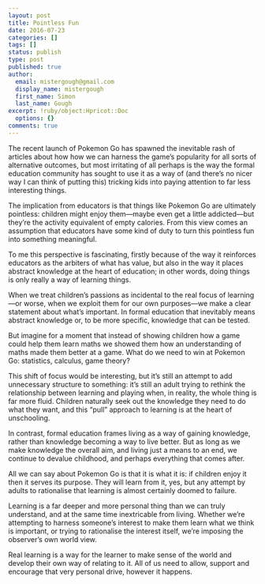 ```yaml
---
layout: post
title: Pointless Fun
date: 2016-07-23
categories: []
tags: []
status: publish
type: post
published: true
author:
  email: mistergough@gmail.com
  display_name: mistergough
  first_name: Simon
  last_name: Gough
excerpt: !ruby/object:Hpricot::Doc
  options: {}
comments: true
---
```

The recent launch of Pokemon Go has spawned the inevitable rash of articles about how how we can harness the game’s popularity for all sorts of alternative outcomes, but most irritating of all perhaps is the way the formal education community has sought to use it as a way of (and there’s no nicer way I can think of putting this) tricking kids into paying attention to far less interesting things.

The implication from educators is that things like Pokemon Go are ultimately pointless: children might enjoy them—maybe even get a little addicted—but they’re the activity equivalent of empty calories. From this view comes an assumption that educators have some kind of duty to turn this pointless fun into something meaningful.

To me this perspective is fascinating, firstly because of the way it reinforces educators as the arbiters of what has value, but also in the way it places abstract knowledge at the heart of education; in other words, doing things is only really a way of learning things.

When we treat children’s passions as incidental to the real focus of learning—or worse, when we exploit them for our own purposes—we make a clear statement about what’s important. In formal education that inevitably means abstract knowledge or, to be more specific, knowledge that can be tested.

But imagine for a moment that instead of showing children how a game could help them learn maths we showed them how an understanding of maths made them better at a game. What do we need to win at Pokemon Go: statistics, calculus, game theory?

This shift of focus would be interesting, but it’s still an attempt to add unnecessary structure to something: it’s still an adult trying to rethink the relationship between learning and playing when, in reality, the whole thing is far more fluid. Children naturally seek out the knowledge they need to do what they want, and this “pull” approach to learning is at the heart of unschooling.

In contrast, formal education frames living as a way of gaining knowledge, rather than knowledge becoming a way to live better. But as long as we make knowledge the overall aim, and living just a means to an end, we continue to devalue childhood, and perhaps everything that comes after.

All we can say about Pokemon Go is that it is what it is: if children enjoy it then it serves its purpose. They will learn from it, yes, but any attempt by adults to rationalise that learning is almost certainly doomed to failure.

Learning is a far deeper and more personal thing than we can truly understand, and at the same time inextricable from living. Whether we’re attempting to harness someone’s interest to make them learn what we think is important, or trying to rationalise the interest itself, we’re imposing the observer’s own world view.

Real learning is a way for the learner to make sense of the world and develop their own way of relating to it. All of us need to allow, support and encourage that very personal drive, however it happens.